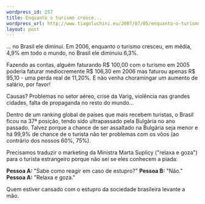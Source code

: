 ```yaml
--- 
wordpress_id: 257
title: Enquanto o turismo cresce...
wordpress_url: http://www.tiagoluchini.eu/2007/07/05/enquanto-o-turismo-cresce/
layout: post
---
```

... no Brasil ele diminui. Em 2006, enquanto o turismo cresceu, em média, 4,9% em todo o mundo, no Brasil ele diminuiu 6,3%.

Fazendo as contas, alguém faturando R$ 100,00 com o turismo em 2005 poderia faturar mediocremente R$ 106,30 em 2006 mas faturou apenas R$  95,10 - uma perda real de 11,20%. E não venha choramingar um aumento de salário, por favor!

Causas? Problemas no setor aéreo, crise da Varig, violência nas grandes cidades, falta de propaganda no resto do mundo...

Dentro de um ranking global de países que mais recebem turistas, o Brasil ficou na 37ª posição, tendo sido ultrapassado pela Bulgária no ano passado. Talvez porque a chance de ser assaltado na Bulgária seja menor e há 99,9% de chance de o turista não ter problemas com os vôos (ao contrário dos nossos 60%, 75%).

Precisamos traduzir o marketing da Ministra Marta Suplicy ("relaxa e goza") para o turista estrangeiro porque não sei se eles conhecem a piada:

**Pessoa A:** "Sabe como reagir em caso de estupro?"
**Pessoa B:** "Não."
**Pessoa A:** "Relaxa e goza."

Quem estiver cansado com o estupro da sociedade brasileira levante a mão.
